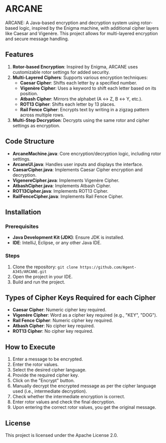 # ARCANE

ARCANE: A Java-based encryption and decryption system using rotor-based logic, inspired by the Enigma machine, with additional cipher layers like Caesar and Vigenère. This project allows for multi-layered encryption and secure message handling.

## Features
1. **Rotor-based Encryption**: Inspired by Enigma, ARCANE uses customizable rotor settings for added security.
2. **Multi-Layered Ciphers**: Supports various encryption techniques:
   - **Caesar Cipher**: Shifts each letter by a specified number.
   - **Vigenère Cipher**: Uses a keyword to shift each letter based on its position.
   - **Atbash Cipher**: Mirrors the alphabet (A ↔ Z, B ↔ Y, etc.).
   - **ROT13 Cipher**: Shifts each letter by 13 places.
   - **Rail Fence Cipher**: Encrypts text by writing in a zigzag pattern across multiple rows.
3. **Multi-Step Decryption**: Decrypts using the same rotor and cipher settings as encryption.

## Code Structure
- **ArcaneMachine.java**: Core encryption/decryption logic, including rotor settings.
- **ArcaneUI.java**: Handles user inputs and displays the interface.
- **CaesarCipher.java**: Implements Caesar Cipher encryption and decryption.
- **VigenereCipher.java**: Implements Vigenère Cipher.
- **AtbashCipher.java**: Implements Atbash Cipher.
- **ROT13Cipher.java**: Implements ROT13 Cipher.
- **RailFenceCipher.java**: Implements Rail Fence Cipher.

## Installation

### Prerequisites
- **Java Development Kit (JDK)**: Ensure JDK is installed.
- **IDE**: IntelliJ, Eclipse, or any other Java IDE.

### Steps
1. Clone the repository: `git clone https://github.com/Agent-A345/ARCANE.git`
2. Open the project in your IDE.
3. Build and run the project.

## Types of Cipher Keys Required for each Cipher
- **Caesar Cipher**: Numeric cipher key required.
- **Vigenère Cipher**: Word as a cipher key required (e.g., "KEY", "DOG").
- **Rail Fence Cipher**: Numeric cipher key required.
- **Atbash Cipher**: No cipher key required.
- **ROT13 Cipher**: No cipher key required.

## How to Execute
1. Enter a message to be encrypted.
2. Enter the rotor values.
3. Select the desired cipher language.
4. Provide the required cipher key.
5. Click on the "Encrypt" button.
6. Manually decrypt the encrypted message as per the cipher language used (i.e., intermediate decryption).
7. Check whether the intermediate encryption is correct.
8. Enter rotor values and check the final decryption.
9. Upon entering the correct rotor values, you get the original message.

## License
This project is licensed under the Apache License 2.0.

